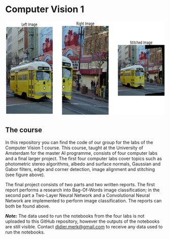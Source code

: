 # Computer Vision 1

<p align="center">
<img src="https://github.com/DidierMerk/ComputerVision1/blob/main/image_stitching.png" width="700" height="300" alt="Example of image stitching techniques from the 4th computer lab">
</p>

## The course
In this repository you can find the code of our group for the labs of the Computer Vision 1 course. This course, taught at the University of Amsterdam for the master AI programme, consists of four computer labs and a final larger project. The first four computer labs cover topics such as photometric stereo algorithms, albedo and surface normals, Gaussian and Gabor filters, edge and corner detection, image alignment and stitching (see figure above).

The final project consists of two parts and two written reports. The first report performs a research into Bag-Of-Words image classification; in the second part a Two-Layer Neural Network and a Convolutional Neural Network are implemented to perform image classification. The reports can both be found above.

_**Note:**_ The data used to run the notebooks from the four labs is not uploaded to this GitHub repository, however the outputs of the notebooks are still visible. Contact didier.merk@gmail.com to receive any data used to run the notebooks.
